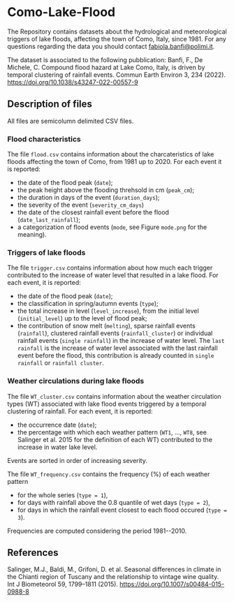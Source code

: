 # Como-Lake-Flood

The Repository contains datasets about the hydrological and meteorological triggers of lake floods, affecting the town of Como, Italy, since 1981.
For any questions regarding the data you should contact fabiola.banfi@polimi.it.

The dataset is associated to the following pubblication:
Banfi, F., De Michele, C. Compound flood hazard at Lake Como, Italy, is driven by temporal clustering of rainfall events. Commun Earth Environ 3, 234 (2022). https://doi.org/10.1038/s43247-022-00557-9

## Description of files

All files are semicolumn delimited CSV files.

### Flood characteristics

The file `flood.csv` contains information about the charcateristics of lake floods affecting the town of Como, from 1981 up to 2020. For each event it is reported: 
- the date of the flood peak (`date`);
- the peak height above the flooding threhsold in cm (`peak_cm`);
- the duration in days of the event (`duration_days`);
- the severity of the event (`severity_cm_days`)
- the date of the closest rainfall event before the flood (`date_last_rainfall`);
- a categorization of flood events (`mode`, see Figure `mode.png` for the meaning).

### Triggers of lake floods

The file `trigger.csv` contains information about how much each trigger contributed to the increase of water level that resulted in a lake flood.
For each event, it is reported:
- the date of the flood peak (`date`);
- the classification in spring/autumn events (`type`);
- the total increase in level (`level_increase`), from the initial level (`initial_level`) up to the level of flood peak;
- the contribution of snow melt (`melting`), sparse rainfall events (`rainfall`), clustered rainfall events (`rainfall_cluster`) or individual rainfall events (`single rainfall`) in the increase of water level. The `last rainfall` is the increase of water level associated with the last rainfall event before the flood, this contribution is already counted in `single rainfall` or `rainfall cluster`.

### Weather circulations during lake floods

The file `WT_cluster.csv` contains information about the weather circulation types (WT) associated with lake flood events triggered by a temporal clustering of rainfall. For each event, it is reported:
- the occurrence date (`date`);
- the percentage with which each weather pattern (`WT1`, ..., `WT8`, see Salinger et al. 2015 for the definition of each WT) contributed to the increase in water lake level.

Events are sorted in order of increasing severity.


The file `WT_frequency.csv` contains the frequency (%) of each weather pattern
- for the whole series (`type = 1`),
- for days with rainfall above the 0.8 quantile of wet days (`type = 2`), 
- for days in which the rainfall event closest to each flood occured (`type = 3`).

Frequencies are computed considering the period 1981--2010.

## References
Salinger, M.J., Baldi, M., Grifoni, D. et al. Seasonal differences in climate in the Chianti region of Tuscany and the relationship to vintage wine quality. Int J Biometeorol 59, 1799–1811 (2015). https://doi.org/10.1007/s00484-015-0988-8
